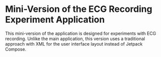 # Mini-Version of the ECG Recording Experiment Application

This mini-version of the application is designed for experiments with ECG recording. Unlike the main application, this version uses a traditional approach with XML for the user interface layout instead of Jetpack Compose.
